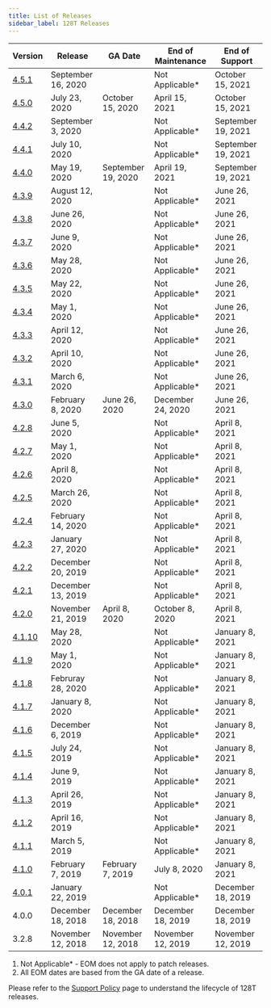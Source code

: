 ```yaml
---
title: List of Releases
sidebar_label: 128T Releases
---
```


| Version                                          | Release            | GA Date            | End of Maintenance | End of Support     |
| ------------------------------------------------ | ------------------ | ------------------ | ------------------ | ------------------ |
| [4.5.1](release_notes_128t_4.5.md#release-451)   | September 16, 2020 |                    | Not Applicable*    | October 15, 2021   |
| [4.5.0](release_notes_128t_4.5.md#release-450)   | July 23, 2020      | October 15, 2020   | April 15, 2021     | October 15, 2021   |
| [4.4.2](release_notes_128t_4.3.md#release-442)   | September 3, 2020  |                    | Not Applicable*    | September 19, 2021 |
| [4.4.1](release_notes_128t_4.3.md#release-441)   | July 10, 2020      |                    | Not Applicable*    | September 19, 2021 |
| [4.4.0](release_notes_128t_4.4.md#release-440)   | May 19, 2020       | September 19, 2020 | April 19, 2021     | September 19, 2021 |
| [4.3.9](release_notes_128t_4.3.md#release-439)   | August 12, 2020    |                    | Not Applicable*    | June 26, 2021      |
| [4.3.8](release_notes_128t_4.3.md#release-438)   | June 26, 2020      |                    | Not Applicable*    | June 26, 2021      |
| [4.3.7](release_notes_128t_4.3.md#release-437)   | June 9, 2020       |                    | Not Applicable*    | June 26, 2021      |
| [4.3.6](release_notes_128t_4.3.md#release-436)   | May 28, 2020       |                    | Not Applicable*    | June 26, 2021      |
| [4.3.5](release_notes_128t_4.3.md#release-435)   | May 22, 2020       |                    | Not Applicable*    | June 26, 2021      |
| [4.3.4](release_notes_128t_4.3.md#release-434)   | May 1, 2020        |                    | Not Applicable*    | June 26, 2021      |
| [4.3.3](release_notes_128t_4.3.md#release-433)   | April 12, 2020     |                    | Not Applicable*    | June 26, 2021      |
| [4.3.2](release_notes_128t_4.3.md#release-432)   | April 10, 2020     |                    | Not Applicable*    | June 26, 2021      |
| [4.3.1](release_notes_128t_4.3.md#release-431)   | March 6, 2020      |                    | Not Applicable*    | June 26, 2021      |
| [4.3.0](release_notes_128t_4.3.md#release-430)   | February 8, 2020   | June 26, 2020      | December 24, 2020  | June 26, 2021      |
| [4.2.8](release_notes_128t_4.2.md#release-428)   | June 5, 2020       |                    | Not Applicable*    | April 8, 2021      |
| [4.2.7](release_notes_128t_4.2.md#release-427)   | May 1, 2020        |                    | Not Applicable*    | April 8, 2021      |
| [4.2.6](release_notes_128t_4.2.md#release-426)   | April 8, 2020      |                    | Not Applicable*    | April 8, 2021      |
| [4.2.5](release_notes_128t_4.2.md#release-425)   | March 26, 2020     |                    | Not Applicable*    | April 8, 2021      |
| [4.2.4](release_notes_128t_4.2.md#release-424)   | February 14, 2020  |                    | Not Applicable*    | April 8, 2021      |
| [4.2.3](release_notes_128t_4.2.md#release-423)   | January 27, 2020   |                    | Not Applicable*    | April 8, 2021      |
| [4.2.2](release_notes_128t_4.2.md#release-422)   | December 20, 2019  |                    | Not Applicable*    | April 8, 2021      |
| [4.2.1](release_notes_128t_4.2.md#release-421)   | December 13, 2019  |                    | Not Applicable*    | April 8, 2021      |
| [4.2.0](release_notes_128t_4.2.md#release-420)   | November 21, 2019  | April 8, 2020      | October 8, 2020    | April 8, 2021      |
| [4.1.10](release_notes_128t_4.1.md#release-4110) | May 28, 2020       |                    | Not Applicable*    | January 8, 2021    |
| [4.1.9](release_notes_128t_4.1.md#release-419)   | May 1, 2020        |                    | Not Applicable*    | January 8, 2021    |
| [4.1.8](release_notes_128t_4.1.md#release-418)   | Februray 28, 2020  |                    | Not Applicable*    | January 8, 2021    |
| [4.1.7](release_notes_128t_4.1.md#release-417)   | January 8, 2020    |                    | Not Applicable*    | January 8, 2021    |
| [4.1.6](release_notes_128t_4.1.md#release-416)   | December 6, 2019   |                    | Not Applicable*    | January 8, 2021    |
| [4.1.5](release_notes_128t_4.1.md#release-415)   | July 24, 2019      |                    | Not Applicable*    | January 8, 2021    |
| [4.1.4](release_notes_128t_4.1.md#release-414)   | June 9, 2019       |                    | Not Applicable*    | January 8, 2021    |
| [4.1.3](release_notes_128t_4.1.md#release-413)   | April 26, 2019     |                    | Not Applicable*    | January 8, 2021    |
| [4.1.2](release_notes_128t_4.1.md#release-412)   | April 16, 2019     |                    | Not Applicable*    | January 8, 2021    |
| [4.1.1](release_notes_128t_4.1.md#release-411)   | March 5, 2019      |                    | Not Applicable*    | January 8, 2021    |
| [4.1.0](release_notes_128t_4.1.md#release-410)   | February 7, 2019   | February 7, 2019   | July 8, 2020       | January 8, 2021    |
| [4.0.1](release_notes_128t_4.0.md#release-401)   | January 22, 2019   |                    | Not Applicable*    | December 18, 2019  |
| 4.0.0                                            | December 18, 2018  | December 18, 2018  | December 18, 2019  | December 18, 2019  |
| 3.2.8                                            | November 12, 2018  | November 12, 2018  | November 12, 2019  | November 12, 2019  |

1. Not Applicable* - EOM does not apply to patch releases.
2. All EOM dates are based from the GA date of a release.

Please refer to the [Support Policy](about_support_policy.md) page to understand the lifecycle of 128T releases.
